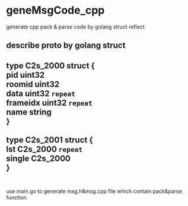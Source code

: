# geneMsgCode_cpp
generate cpp pack &amp; parse code by golang struct reflect

describe proto by golang struct
------------------------------------
type C2s_2000 struct {<br>
    pid      uint32<br>
    roomid   uint32<br>
    data     uint32 `repeat`<br>
    frameidx uint32 `repeat`<br>
    name     string<br>
}<br>
<br>
type C2s_2001 struct {<br>
    lst    C2s_2000 `repeat`<br>
    single C2s_2000<br>
}<br>
<br>
------------------------------------
use main.go to generate msg.h&msg.cpp file which contain pack&parse function.
